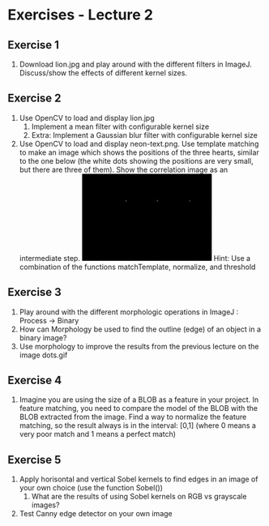 # Exercises - Lecture 2

## Exercise 1

1. Download lion.jpg and play around with the different filters in ImageJ. Discuss/show the effects of different kernel sizes.

## Exercise 2

1. Use OpenCV to load and display lion.jpg​
    1. Implement a mean filter with configurable kernel size​
    2. Extra: Implement a Gaussian blur filter with configurable kernel size​
2. Use OpenCV to load and display neon-text.png​. Use template matching to make an image which shows the positions of the three hearts, similar to the one below (the white dots showing the positions are very small, but there are three of them). Show the correlation image as an intermediate step.
![Image](Images/billede.png)
Hint: Use a combination of the functions matchTemplate, normalize, and threshold

## Exercise 3

1. Play around with the different morphologic operations in ImageJ : Process -> Binary​
2. How can Morphology be used to find the outline (edge) of an object in a binary image? ​
3. Use morphology to improve the results from the previous lecture on the image dots.gif​

## Exercise 4

1. Imagine you are using the size of a BLOB as a feature in your project. In feature matching, you need to compare the model of the BLOB with the BLOB extracted from the image​.
   Find a way to normalize the feature matching, so the result always is in the interval: [0,1] (where 0 means a very poor match and 1 means a perfect match)​

## Exercise 5

1. Apply horisontal and vertical Sobel kernels to find edges in an image of your own choice (use the function Sobel())
   1. What are the results of using Sobel kernels on RGB vs grayscale images?
2. Test Canny edge detector on your own image
